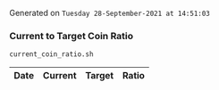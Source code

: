Generated on `Tuesday 28-September-2021 at 14:51:03`

### Current to Target Coin Ratio
`current_coin_ratio.sh`

Date|Current|Target|Ratio
---|---|---|---
